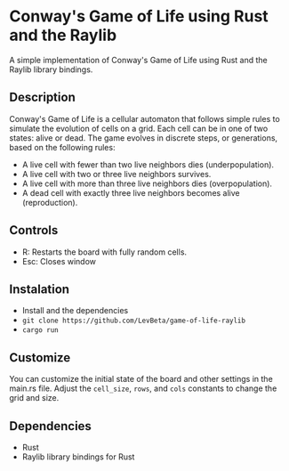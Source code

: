 # Conway's Game of Life using Rust and the Raylib

A simple implementation of Conway's Game of Life using Rust and the Raylib library bindings.

## Description

Conway's Game of Life is a cellular automaton that follows simple rules to simulate the evolution of cells on a grid. Each cell can be in one of two states: alive or dead. The game evolves in discrete steps, or generations, based on the following rules:

- A live cell with fewer than two live neighbors dies (underpopulation).
- A live cell with two or three live neighbors survives.
- A live cell with more than three live neighbors dies (overpopulation).
- A dead cell with exactly three live neighbors becomes alive (reproduction).
 
## Controls

- R: Restarts the board with fully random cells.
- Esc: Closes window

## Instalation

 - Install and the dependencies
 - ``` git clone https://github.com/LevBeta/game-of-life-raylib ```
 - ``` cargo run ```

## Customize
You can customize the initial state of the board and other settings in the main.rs file. Adjust the ```cell_size```, ```rows```, and ```cols``` constants to change the grid and size.

## Dependencies

 - Rust 
 - Raylib library bindings for Rust
